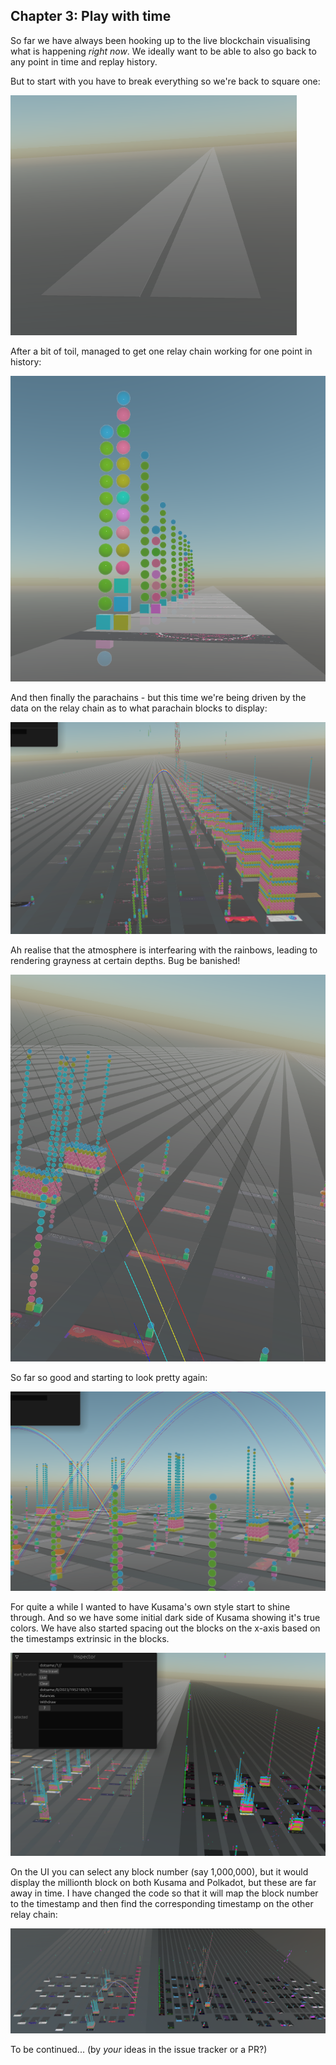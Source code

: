 ## Chapter 3: Play with time

So far we have always been hooking up to the live blockchain visualising what is happening _right now_. We ideally want to be able to also go back to any point in time and replay history.

But to start with you have to break everything so we're back to square one:

![broken](chapter3/Screenshot%20from%202022-05-22%2013-22-57.png)

After a bit of toil, managed to get one relay chain working for one point in history:

![relay-point-in-time](chapter3/Screenshot%20from%202022-05-24%2010-30-43.png)

And then finally the parachains - but this time we're being driven by the data on the relay chain as to what parachain blocks to display:

![parachains-in-time](chapter3/Screenshot%20from%202022-05-26%2007-42-37.png)

Ah realise that the atmosphere is interfearing with the rainbows, leading to rendering grayness at certain depths. Bug be banished!

![bug-banishd](chapter3/Screenshot%20from%202022-05-29%2007-09-49.png)

So far so good and starting to look pretty again:

![pretty-good](chapter3/Screenshot%20from%202022-05-29%2007-05-21.png)

For quite a while I wanted to have Kusama's own style start to shine through. And so we have some initial dark side of Kusama showing it's true colors. We have also started spacing out the blocks on the x-axis based on the timestamps extrinsic in the blocks.

![darkside](chapter3/Screenshot%20from%202022-06-03%2016-21-36.png)

On the UI you can select any block number (say 1,000,000), but it would display the millionth block on both Kusama and Polkadot, but these are far away in time. I have changed the code so that it will map the block number to the timestamp and then find the corresponding timestamp on the other relay chain:

![truetime](chapter3/Screenshot%20from%202022-06-04%2019-36-54.png)


To be continued... (by _your_ ideas in the issue tracker or a PR?)